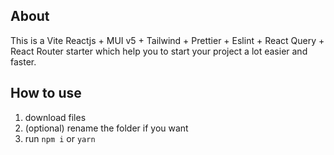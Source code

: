 ## About

This is a Vite Reactjs + MUI v5 + Tailwind + Prettier + Eslint + React Query + React Router starter which help you to start your project a lot easier and faster.

## How to use

1. download files
2. (optional) rename the folder if you want
3. run `npm i` or `yarn`
